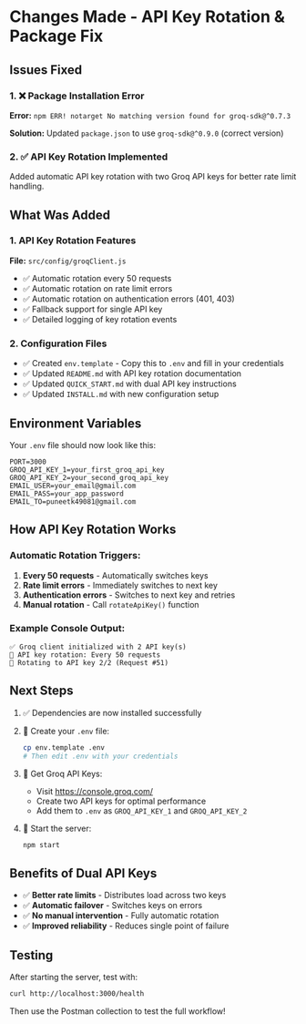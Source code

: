 # Changes Made - API Key Rotation & Package Fix

## Issues Fixed

### 1. ❌ Package Installation Error
**Error:** `npm ERR! notarget No matching version found for groq-sdk@^0.7.3`

**Solution:** Updated `package.json` to use `groq-sdk@^0.9.0` (correct version)

### 2. ✅ API Key Rotation Implemented
Added automatic API key rotation with two Groq API keys for better rate limit handling.

## What Was Added

### 1. API Key Rotation Features

**File:** `src/config/groqClient.js`

- ✅ Automatic rotation every 50 requests
- ✅ Automatic rotation on rate limit errors
- ✅ Automatic rotation on authentication errors (401, 403)
- ✅ Fallback support for single API key
- ✅ Detailed logging of key rotation events

### 2. Configuration Files

- ✅ Created `env.template` - Copy this to `.env` and fill in your credentials
- ✅ Updated `README.md` with API key rotation documentation
- ✅ Updated `QUICK_START.md` with dual API key instructions
- ✅ Updated `INSTALL.md` with new configuration setup

## Environment Variables

Your `.env` file should now look like this:

```env
PORT=3000
GROQ_API_KEY_1=your_first_groq_api_key
GROQ_API_KEY_2=your_second_groq_api_key
EMAIL_USER=your_email@gmail.com
EMAIL_PASS=your_app_password
EMAIL_TO=puneetk49081@gmail.com
```

## How API Key Rotation Works

### Automatic Rotation Triggers:
1. **Every 50 requests** - Automatically switches keys
2. **Rate limit errors** - Immediately switches to next key
3. **Authentication errors** - Switches to next key and retries
4. **Manual rotation** - Call `rotateApiKey()` function

### Example Console Output:
```
✅ Groq client initialized with 2 API key(s)
🔄 API key rotation: Every 50 requests
🔄 Rotating to API key 2/2 (Request #51)
```

## Next Steps

1. ✅ Dependencies are now installed successfully
2. 📝 Create your `.env` file:
   ```bash
   cp env.template .env
   # Then edit .env with your credentials
   ```

3. 🔑 Get Groq API Keys:
   - Visit https://console.groq.com/
   - Create two API keys for optimal performance
   - Add them to `.env` as `GROQ_API_KEY_1` and `GROQ_API_KEY_2`

4. 🚀 Start the server:
   ```bash
   npm start
   ```

## Benefits of Dual API Keys

- ✅ **Better rate limits** - Distributes load across two keys
- ✅ **Automatic failover** - Switches keys on errors
- ✅ **No manual intervention** - Fully automatic rotation
- ✅ **Improved reliability** - Reduces single point of failure

## Testing

After starting the server, test with:

```bash
curl http://localhost:3000/health
```

Then use the Postman collection to test the full workflow!

